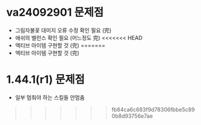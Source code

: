 # va24092901 문제점
 - 그림자불꽃 대미지 오류 수정 확인 필요 (完)
 - 애쉬의 밸런스 확인 필요 (어느정도 完)
<<<<<<< HEAD
 - 엑티브 아이템 구현할 것 (完)
=======
 - 엑티브 아이템 구현할 것 (完)


# 1.44.1(r1) 문제점
 - 일부 멈춰야 하는 스킬들 안멈춤
>>>>>>> fb84ca6c683f9d78306fbbe5c890b8d93756e7ae
